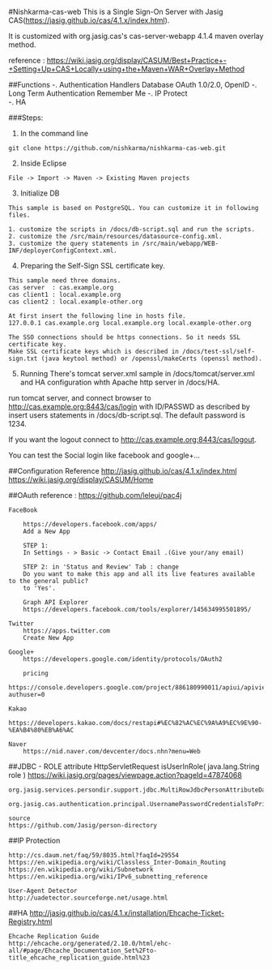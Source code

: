 #Nishkarma-cas-web
This is a Single Sign-On Server with Jasig CAS(https://jasig.github.io/cas/4.1.x/index.html).

It is customized with org.jasig.cas's cas-server-webapp 4.1.4 maven overlay method.

reference : https://wiki.jasig.org/display/CASUM/Best+Practice+-+Setting+Up+CAS+Locally+using+the+Maven+WAR+Overlay+Method

##Functions
	-. Authentication Handlers
       Database
       OAuth 1.0/2.0, OpenID
	-. Long Term Authentication
       Remember Me
	-. IP Protect     
	-. HA

###Steps:

1) In the command line
```
git clone https://github.com/nishkarma/nishkarma-cas-web.git
```
2) Inside Eclipse
```
File -> Import -> Maven -> Existing Maven projects
```

3) Initialize DB
```
This sample is based on PostgreSQL. You can customize it in following files.

1. customize the scripts in /docs/db-script.sql and run the scripts.
2. customize the /src/main/resources/datasource-config.xml.
3. customize the query statements in /src/main/webapp/WEB-INF/deployerConfigContext.xml.
```

4) Preparing the Self-Sign SSL certificate key.
```
This sample need three domains.
cas server  : cas.example.org
cas client1 : local.example.org
cas client2 : local.example-other.org

At first insert the following line in hosts file.
127.0.0.1 cas.example.org local.example.org local.example-other.org

The SSO connections should be https connections. So it needs SSL certificate key.
Make SSL certificate keys which is described in /docs/test-ssl/self-sign.txt (java keytool method) or /openssl/makeCerts (openssl method).
```

5) Running
There's tomcat server.xml sample in /docs/tomcat/server.xml and HA configuration whth Apache http server in /docs/HA.

run tomcat server, 
and connect browser to http://cas.example.org:8443/cas/login with ID/PASSWD as described by insert users statements in /docs/db-script.sql.
The default password is 1234.

If you want the logout connect to http://cas.example.org:8443/cas/logout.

You can test the Social login like facebook and google+...


##Configuration Reference
	http://jasig.github.io/cas/4.1.x/index.html
	https://wiki.jasig.org/display/CASUM/Home
	
##OAuth
	reference : https://github.com/leleuj/pac4j

	
	FaceBook
	
		https://developers.facebook.com/apps/
		Add a New App
		
		STEP 1:
		In Settings - > Basic -> Contact Email .(Give your/any email)
		
		STEP 2: in 'Status and Review' Tab : change
		Do you want to make this app and all its live features available to the general public?
		to 'Yes'.
		
		Graph API Explorer
		https://developers.facebook.com/tools/explorer/145634995501895/	

	Twitter
		https://apps.twitter.com
		Create New App
		
	Google+
		https://developers.google.com/identity/protocols/OAuth2

		pricing
			https://console.developers.google.com/project/886180990011/apiui/apiview/plus/quotas?authuser=0
		
	Kakao
		https://developers.kakao.com/docs/restapi#%EC%82%AC%EC%9A%A9%EC%9E%90-%EA%B4%80%EB%A6%AC
		
	Naver
		https://nid.naver.com/devcenter/docs.nhn?menu=Web
			
				
##JDBC - ROLE attribute
	HttpServletRequest isUserInRole( java.lang.String role )
	https://wiki.jasig.org/pages/viewpage.action?pageId=47874068
	
	org.jasig.services.persondir.support.jdbc.MultiRowJdbcPersonAttributeDao
	   org.jasig.cas.authentication.principal.UsernamePasswordCredentialsToPrincipalResolver
	
	source
	https://github.com/Jasig/person-directory			
			     
##IP Protection

	http://cs.daum.net/faq/59/8035.html?faqId=29554
	https://en.wikipedia.org/wiki/Classless_Inter-Domain_Routing
	https://en.wikipedia.org/wiki/Subnetwork
	https://en.wikipedia.org/wiki/IPv6_subnetting_reference
	
	User-Agent Detector
	http://uadetector.sourceforge.net/usage.html

##HA
	http://jasig.github.io/cas/4.1.x/installation/Ehcache-Ticket-Registry.html

	Ehcache Replication Guide
	http://ehcache.org/generated/2.10.0/html/ehc-all/#page/Ehcache_Documentation_Set%2Fto-title_ehcache_replication_guide.html%23
	
	
